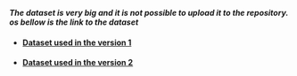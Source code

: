 ***The dataset is very big and it is not possible to upload it to the repository. os bellow is the link to the dataset***
- #### [Dataset used in the version 1](https://www.kaggle.com/datasets/pranavraikokte/covid19-image-dataset)
- #### [Dataset used in the version 2](https://www.kaggle.com/datasets/tawsifurrahman/covid19-radiography-database)